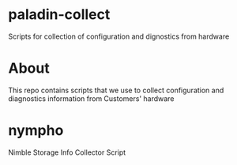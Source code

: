 # paladin-collect
Scripts for collection of configuration and dignostics from hardware

# About
This repo contains scripts that we use to collect configuration and diagnostics information from Customers' hardware

# nympho
Nimble Storage Info Collector Script
